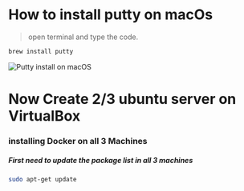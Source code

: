 # How to install putty on macOs
> open terminal and type the code.
```bash
brew install putty
```
![Putty install on macOS](https://user-images.githubusercontent.com/77927449/124318696-d9c5d680-db9a-11eb-89d3-13adc4ebf047.png)

# Now Create 2/3 ubuntu server on VirtualBox

### installing Docker on all 3 Machines

##### First need to update the package list in all 3 machines
```bash 
sudo apt-get update
`````

